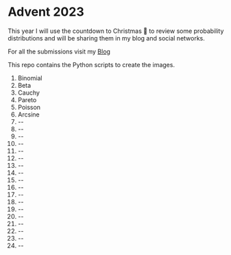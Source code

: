 # Advent 2023

This year I will use the countdown to Christmas 🎄 to review some probability distributions and will be sharing them in my blog and social networks.

For all the submissions visit my [Blog](https://quantgirl.blog/advent-calendar-2023/) 

This repo contains the Python scripts to create the images.

1. Binomial
2. Beta 
3. Cauchy
4. Pareto
5. Poisson
6.  Arcsine
7.  --
8.  --
9.  --
10.  --
11.  --
12.  --
13.  --
14.  --
15.  --
16.  --
17.  --
18.  --
19.  --
20.  --
21.  --
22.  --
23.  --
24.  --

